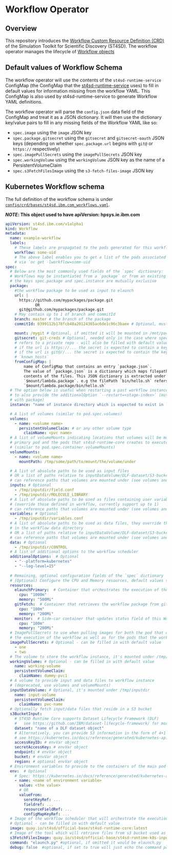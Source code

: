 # Workflow Operator

## Overview

This repository introduces the [Workflow Custom Resource Definition (CRD)](config/crd/bases/st4sd.ibm.com_workflows.yaml)
 of the Simulation Toolkit for Scientific Discovery (ST4SD). The workflow operator manages the lifecycle of [Workflow objects](config/samples/st4sd_v1alpha1_workflow.yaml)


## Default values of Workflow Schema

The workflow operator will use the contents of the `st4sd-runtime-service` ConfigMap (the ConfigMap that the [st4sd-runtime-service](https://github.com/st4sd/st4sd-runtime-service) uses) to fill in default values for information missing from the workflow YAML. This ConfigMap is also used by st4sd-runtime-service to generate Workflow YAML definitions.

The workflow operator will parse the `config.json` data field of the ConfigMap and treat it as a JSON dictionary. It will then use the dictionary key/value pairs to fill in any missing fields of the Workflow YAML like so:

- `spec.image` using the `image` JSON key
- `spec.package.gitsecret` using the `gitsecret` and `gitsecret-oauth` JSON keys (depending on whether `spec.package.url` begins with `git@` or `https://` respectively)
- `spec.imagePullSecrets` using the `imagePullSecrets` JSON key
- `spec.workingVolume` using the `workingVolume` JSON key as the name of a PersistentVolumeClaim
- `spec.s3FetchFilesImage` using the `s3-fetch-files-image` JSON key

## Kubernetes Workflow schema

The full definition of the workflow schema is under [`config/crd/bases/st4sd.ibm.com_workflows.yaml`](config/crd/bases/st4sd.ibm.com_workflows.yaml).

__*NOTE*: This object used to have apiVersion: hpsys.ie.ibm.com__

```yaml
apiVersion: st4sd.ibm.com/v1alpha1
kind: Workflow
metadata:
  name: example-workflow
  labels:
    # These labels are propagated to the pods generated for this workflow
    workflow: some-uid
    # The above label enables you to get a list of the pods associated with this workflow
    # via `oc get -lworkflow=some-uid`
spec:
  # Below are the most commonly used fields of the `spec` dictionary:
  # Workflows may be instantiated from a `package` or from an existing `instance`
  # the keys spec.package and spec.instance are mutually exclusive
  package:
    #the workflow package to be used as input to elaunch
    url: |
      https://github.com/mypackages/package.git 
             OR
      git@github.com/mypackages/package.git
    # May contain up to 1 of branch and commitId
    branch: master # the branch of the package
    commitId: 0399112b178fcb48a20124365ac6de1c96c3baee # Optional, must be fully resolved

    mount: /mygit # Optional, if omitted it will be mounted in /mnt/package
    gitsecret: git-creds # Optional, needed only in the case where spec.package.url
    # refers to a private repo - will also be filled with default value
    # if the url is https://... the secret is expected to contain a key `oauth-token`
    # if the url is git@//... the secret is expected to contain the keys `ssh` and
    # `known_hosts`
    fromConfigMap: |
        name of ConfigMap that contains an entry `package.json`.
        The value of `package.json` is a dictionary which maps filepaths to the
        contents of the files. This JSON dictionary is extracted under the folder
        `$mount/lambda.package`. e.g the filePath `bin/hello.sh` refers to the file
        `$mount/lambda.package/bin/hello.sh`
  # The option below is useful when restarting a past workflow instance, don't forget
  # to also provide the additionalOption `--restart=<stage-index>` (mutually exclusive
  # with package)
  instance: "name of instance directory which is expected to exist in `working-volume`"

  # A list of volumes (similar to pod.spec.volumes)
  volumes:
    - name: <volume name>
      persistentVolumeClaim: # or any other volume type
        claimName: <pvc name>
  # A list of volumeMounts indicating locations that volumes will be mounted in the 
  # primary pod and the pods that st4sd-runtime-core creates to execute the workflow nodes
  # (similar to pod.spec.container.volumeMounts)
  volumeMounts:
    - name: <volume name>
      mountPath: /tmp/some/path/to/mount/the/volume/under

  # A list of absolute paths to be used as input files
  # OR a list of paths relative to inputDataVolume/DLF-dataset/S3-bucket 
  # can reference paths that volumes are mounted under (see volumes and volumeMounts)
  inputs: # Optional
    - /tmp/inputdir/field.conf
    - /tmp/inputdir/MOLECULE_LIBRARY
  # A list of absolute paths to be used as files containing user variables 
  # (override those defined in workflow, currently support up to 1)
  # can reference paths that volumes are mounted under (see volumes and volumeMounts)
  variables: # Optional
    - /tmp/inputdir/variables.conf
  # A list of absolute paths to be used as data files, they override those that come 
  # in the workflow data directory
  # OR a list of paths relative to inputDataVolume/DLF-dataset/S3-bucket 
  # can reference paths that volumes are mounted under (see volumes and volumeMounts))
  data: # Optional
    - /tmp/inputdir/CONTROL
  # A list of additional options to the workflow scheduler
  additionalOptions:  # Optional
    - "--platform=kubernetes"
    - "--log-level=15"
  
  # Remaining, optional configuration fields of the `spec` dictionary
  # (Optional) Configure the CPU and Memory resources, default values shown below
  resources:
    elaunchPrimary:  # Container that orchestrates the execution of the workflow
      cpu: "1000m"
      memory: "500Mi"
    gitFetch:  # Container that retrieves the workflow package from git
      cpu: "100m"
      memory: "200Mi"
    monitor:  # Side-car container that updates status field of this Workflow object
      cpu: "100m"
      memory: "200Mi"
  # ImagePullSecrets to use when pulling images for both the pod that orchestrates
  # the execution of the workflow as well as for the pods that the workflow generates
  imagePullSecrets: # Optional - can be filled in with default value
    - one
    - two
  # The volume to store the workflow instance, it's mounted under /tmp/workdir
  workingVolume: # Optional - can be filled in with default value
    name: working-volume
    persistentVolumeClaim:
      claimName: dummy-pvc1
  # A volume to provide input and data files to workflow instance
  # (deprecated, use volumes and volumeMounts)
  inputDataVolume: # Optional, it's mounted under /tmp/inputdir
    name: input-volume
    persistentVolumeClaim:
      claimName: pvc-name
  # Optionally fetch input/data files that reside in a S3 bucket
  s3BucketInput:
    # ST4SD Runtime Core supports Dataset Lifecycle Framework (DLF)
    #   see https://github.com/IBM/dataset-lifecycle-framework/ for more info
    dataset: "name of a DLF dataset object"
    # Alternatively, you can provide S3 information in the form of 4+1 `envVar` objects
    # see https://kubernetes.io/docs/reference/generated/kubernetes-api/v1.19/#envvar-v1-core
    accessKeyID: # envVar object
    secretAccessKey: # envVar object
    endpoint: # envVar object
    bucket: # envVar object
    region: # optional envVar object
  # Environment variables to provide to the containers of the main pod
  env:  # Optional
    # Spec: https://kubernetes.io/docs/reference/generated/kubernetes-api/v1.19/#envvar-v1-core
    - name: <name of environment variable>
      value: <the value>
      # OR
      valueFrom:
        seretKeyRef: ... 
        fieldref: ...
        resourceFieldRef: ...
        configMapKeyRef: ...
  # Image of the workflow scheduler that will orchestrate the execution of the workflow
  # Optional - can be filled in with default value  
  image: quay.io/st4sd/official-base/st4sd-runtime-core:latest
  # Image of the tool which will retrieve files from s3 bucket used as input
  s3FetchFilesImage: quay.io/st4sd/official-base/st4sd-runtime-k8s-input-s3:latest # Optional
  command: "elaunch.py" #optional, if omitted it would be elaunch.py
  debug: false  #optional, if set to true will just echo the command passed to the container
```
